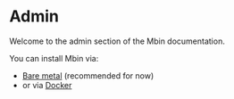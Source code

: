 # Admin

Welcome to the admin section of the Mbin documentation.

You can install Mbin via:

- [Bare metal](01-installation/bare_metal.md) (recommended for now)
- or via [Docker](01-installation/docker.md)
